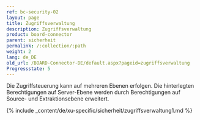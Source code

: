 ```yaml
---
ref: bc-security-02
layout: page
title: Zugriffsverwaltung
description: Zugriffsverwaltung
product: board-connector
parent: sicherheit
permalink: /:collection/:path
weight: 2
lang: de_DE
old_url: /BOARD-Connector-DE/default.aspx?pageid=zugriffsverwaltung
Progressstate: 5
---
```


Die Zugriffsteuerung kann auf mehreren Ebenen erfolgen. Die hinterlegten Berechtigungen auf Server-Ebene werden durch Berechtigungen auf Source- und Extraktionsebene erweitert.


{% include _content/de/xu-specific/sicherheit/zugriffsverwaltung1.md %}